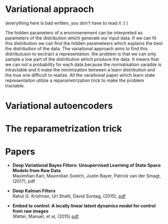 # Variational appraoch

(everything here is bad written, you don't have to read it :) )

The hidden parameters of a environenement can be interpreted as parameters of the distribution which generate our input data. If we can fit this distribution we can find the hidden parameteers which explains the best the distribution of the data. The variational approach aims to find this distributuion to exctract a representation. the problem is that we can only sample a low part of the distribution which produce the data. It means that we can not a probability for each data because the normalisation varaible is intractable and it make the minimization between a learn distribution and the true one difficult to realize. All the varaitional paper which learn state representaiton utilize a reparametrization trick to make the problem tractable.

# Variational autoencoders

# The reparametrization trick

# Papers

- **Deep Variational Bayes Filters: Unsupervised Learning of State Space Models from Raw Data**  <br> Maximilian Karl, Maximilian Soelch, Justin Bayer, Patrick van der Smagt, (2017), pdf

- **Deep Kalman Filters** <br> Rahul G. Krishnan, Uri Shalit, David Sontag, (2015), [pdf](https://arxiv.org/pdf/1511.05121.pdf)

- **Embed to control: A locally linear latent dynamics model for control from raw images** <br> Watter, Manuel, et al, (2015) [pdf](https://pdfs.semanticscholar.org/21c9/dd68b908825e2830b206659ae6dd5c5bfc02.pdf)
